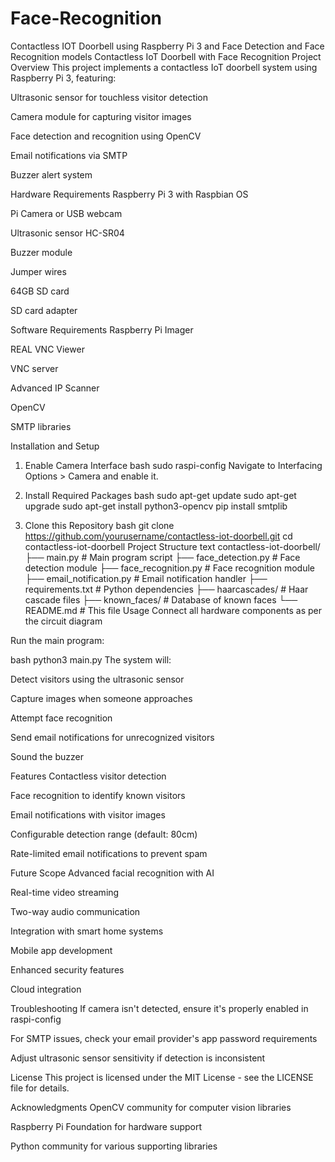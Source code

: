 # Face-Recognition
Contactless IOT Doorbell using Raspberry Pi 3 and Face Detection and Face Recognition models
Contactless IoT Doorbell with Face Recognition
Project Overview
This project implements a contactless IoT doorbell system using Raspberry Pi 3, featuring:

Ultrasonic sensor for touchless visitor detection

Camera module for capturing visitor images

Face detection and recognition using OpenCV

Email notifications via SMTP

Buzzer alert system

Hardware Requirements
Raspberry Pi 3 with Raspbian OS

Pi Camera or USB webcam

Ultrasonic sensor HC-SR04

Buzzer module

Jumper wires

64GB SD card

SD card adapter

Software Requirements
Raspberry Pi Imager

REAL VNC Viewer

VNC server

Advanced IP Scanner

OpenCV

SMTP libraries

Installation and Setup
1. Enable Camera Interface
bash
sudo raspi-config
Navigate to Interfacing Options > Camera and enable it.

2. Install Required Packages
bash
sudo apt-get update
sudo apt-get upgrade
sudo apt-get install python3-opencv
pip install smtplib
3. Clone this Repository
bash
git clone https://github.com/yourusername/contactless-iot-doorbell.git
cd contactless-iot-doorbell
Project Structure
text
contactless-iot-doorbell/
├── main.py                # Main program script
├── face_detection.py       # Face detection module
├── face_recognition.py     # Face recognition module
├── email_notification.py   # Email notification handler
├── requirements.txt        # Python dependencies
├── haarcascades/           # Haar cascade files
├── known_faces/            # Database of known faces
└── README.md               # This file
Usage
Connect all hardware components as per the circuit diagram

Run the main program:

bash
python3 main.py
The system will:

Detect visitors using the ultrasonic sensor

Capture images when someone approaches

Attempt face recognition

Send email notifications for unrecognized visitors

Sound the buzzer

Features
Contactless visitor detection

Face recognition to identify known visitors

Email notifications with visitor images

Configurable detection range (default: 80cm)

Rate-limited email notifications to prevent spam

Future Scope
Advanced facial recognition with AI

Real-time video streaming

Two-way audio communication

Integration with smart home systems

Mobile app development

Enhanced security features

Cloud integration

Troubleshooting
If camera isn't detected, ensure it's properly enabled in raspi-config

For SMTP issues, check your email provider's app password requirements

Adjust ultrasonic sensor sensitivity if detection is inconsistent

License
This project is licensed under the MIT License - see the LICENSE file for details.

Acknowledgments
OpenCV community for computer vision libraries

Raspberry Pi Foundation for hardware support

Python community for various supporting libraries

